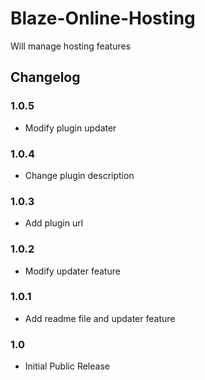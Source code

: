 # Blaze-Online-Hosting
Will manage hosting features

## Changelog

### 1.0.5
* Modify plugin updater

### 1.0.4
* Change plugin description

### 1.0.3
* Add plugin url

### 1.0.2
* Modify updater feature

### 1.0.1
* Add readme file and updater feature

### 1.0
* Initial Public Release
